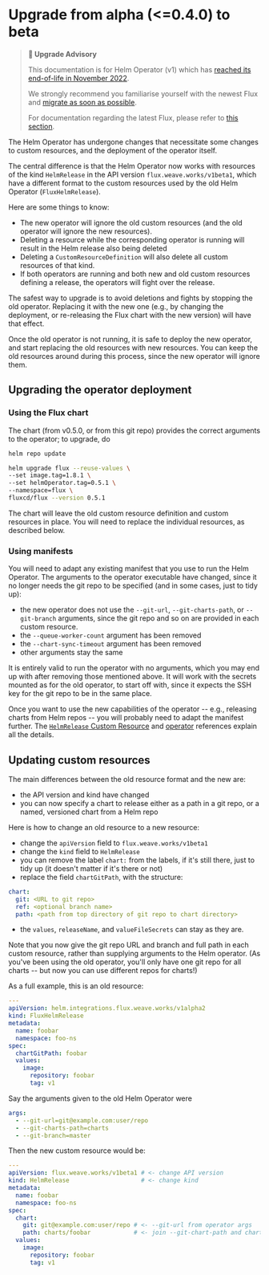# Upgrade from alpha (<=0.4.0) to beta

> **🛑 Upgrade Advisory**
>
> This documentation is for Helm Operator (v1) which has [reached its end-of-life in November 2022](https://fluxcd.io/blog/2022/10/september-2022-update/#flux-legacy-v1-retirement-plan).
>
> We strongly recommend you familiarise yourself with the newest Flux and [migrate as soon as possible](https://fluxcd.io/flux/migration/).
>
> For documentation regarding the latest Flux, please refer to [this section](https://fluxcd.io/flux/).

The Helm Operator has undergone changes that necessitate some changes
to custom resources, and the deployment of the operator itself.

The central difference is that the Helm Operator now works with
resources of the kind `HelmRelease` in the API version
`flux.weave.works/v1beta1`, which have a different format to the
custom resources used by the old Helm Operator (`FluxHelmRelease`).

Here are some things to know:

- The new operator will ignore the old custom resources (and the old
  operator will ignore the new resources).
- Deleting a resource while the corresponding operator is running
  will result in the Helm release also being deleted
- Deleting a `CustomResourceDefinition` will also delete all
  custom resources of that kind.
- If both operators are running and both new and old custom resources
  defining a release, the operators will fight over the release.

The safest way to upgrade is to avoid deletions and fights by stopping
the old operator. Replacing it with the new one (e.g., by changing the
deployment, or re-releasing the Flux chart with the new version) will
have that effect.

Once the old operator is not running, it is safe to deploy the new
operator, and start replacing the old resources with new
resources. You can keep the old resources around during this process,
since the new operator will ignore them.

## Upgrading the operator deployment

### Using the Flux chart

The chart (from v0.5.0, or from this git repo) provides the
correct arguments to the operator; to upgrade, do

```sh
helm repo update

helm upgrade flux --reuse-values \
--set image.tag=1.8.1 \
--set helmOperator.tag=0.5.1 \
--namespace=flux \
fluxcd/flux --version 0.5.1
```

The chart will leave the old custom resource definition and custom
resources in place. You will need to replace the individual resources,
as described below.

### Using manifests

You will need to adapt any existing manifest that you use to run the
Helm Operator. The arguments to the operator executable have changed,
since it no longer needs the git repo to be specified (and in some
cases, just to tidy up):

- the new operator does not use the `--git-url`, `--git-charts-path`,
  or `--git-branch` arguments, since the git repo and so on are
  provided in each custom resource.
- the `--queue-worker-count` argument has been removed
- the `--chart-sync-timeout` argument has been removed
- other arguments stay the same

It is entirely valid to run the operator with no arguments, which you
may end up with after removing those mentioned above. It will work
with the secrets mounted as for the old operator, to start off with,
since it expects the SSH key for the git repo to be in the same place.

Once you want to use the new capabilities of the operator -- e.g.,
releasing charts from Helm repos -- you will probably need to adapt
the manifest further. The [`HelmRelease` Custom Resource](../references/helmrelease-custom-resource.md)
and [operator](../references/operator.md) references explain all
the details.

## Updating custom resources

The main differences between the old resource format and the new are:

- the API version and kind have changed
- you can now specify a chart to release either as a path in a git
  repo, or a named, versioned chart from a Helm repo

Here is how to change an old resource to a new resource:

- change the `apiVersion` field to `flux.weave.works/v1beta1`
- change the `kind` field to `HelmRelease`
- you can remove the label `chart:` from the labels, if it's still
  there, just to tidy up (it doesn't matter if it's there or not)
- replace the field `chartGitPath`, with the structure:

```yaml
chart:
  git: <URL to git repo>
  ref: <optional branch name>
  path: <path from top directory of git repo to chart directory>
```

- the `values`, `releaseName`, and `valueFileSecrets` can stay as
  they are.

Note that you now give the git repo URL and branch and full path in
each custom resource, rather than supplying arguments to the Helm
operator. (As you've been using the old operator, you'll only have one
git repo for all charts -- but now you can use different repos for
charts!)

As a full example, this is an old resource:

```yaml
---
apiVersion: helm.integrations.flux.weave.works/v1alpha2
kind: FluxHelmRelease
metadata:
  name: foobar
  namespace: foo-ns
spec:
  chartGitPath: foobar
  values:
    image:
      repository: foobar
      tag: v1
```

Say the arguments given to the old Helm Operator were

```yaml
args:
  - --git-url=git@example.com:user/repo
  - --git-charts-path=charts
  - --git-branch=master
```

Then the new custom resource would be:

```yaml
---
apiVersion: flux.weave.works/v1beta1 # <- change API version
kind: HelmRelease                    # <- change kind
metadata:
  name: foobar
  namespace: foo-ns
spec:
  chart:
    git: git@example.com:user/repo # <- --git-url from operator args
    path: charts/foobar            # <- join --git-chart-path and chartGitPath
  values:
    image:
      repository: foobar
      tag: v1
```
